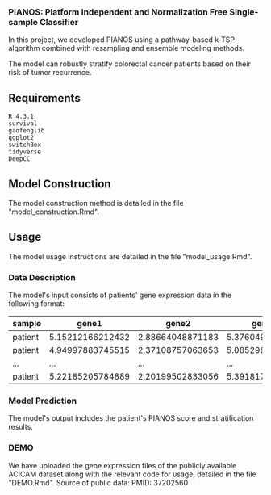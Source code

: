 ### PIANOS: Platform Independent and Normalization Free Single-sample Classifier

In this project, we developed PIANOS using a pathway-based k-TSP algorithm combined with resampling and ensemble modeling methods.

The model can robustly stratify colorectal cancer patients based on their risk of tumor recurrence.


## Requirements

```
R 4.3.1
survival
gaofenglib
ggplot2
switchBox
tidyverse
DeepCC
```


## Model Construction
The model construction method is detailed in the file "model_construction.Rmd".

## Usage
The model usage instructions are detailed in the file "model_usage.Rmd".

### Data Description
The model's input consists of patients' gene expression data in the following format:
  
| sample | gene1 | gene2 | gene3 | ... | gene |
| --- | --- | --- | --- | --- | --- |
| patient | 5.15212166212432 | 2.88664048871183 | 5.3760491573249 | ... | 6.4355759773902 |
| patient | 4.94997883745515 | 2.37108757063653 | 5.0852982410145 | ... | 6.6052447056984 |
| ... | ... | ... | ... | ... | ... |
| patient | 5.22185205784889 | 2.20199502833056 | 5.3918173202651 | ... | 6.9666661456165 |
  
### Model Prediction
The model's output includes the patient's PIANOS score and stratification results.


### DEMO
We have uploaded the gene expression files of the publicly available ACICAM dataset along with the relevant code for usage, detailed in the file "DEMO.Rmd".
Source of public data: PMID: 37202560
